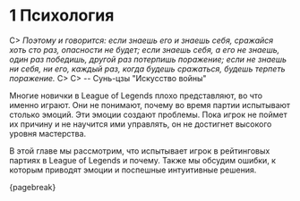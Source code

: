 # 1 Психология

C> *Поэтому и говорится: если знаешь его и знаешь себя, сражайся хоть сто раз, опасности не будет; если знаешь себя, а его не знаешь, один раз победишь, другой раз потерпишь поражение; если не знаешь ни себя, ни его, каждый раз, когда будешь сражаться, будешь терпеть поражение.*
C>
C> -- Сунь-цзы "Искусство войны"

Многие новички в League of Legends плохо представляют, во что именно играют. Они не понимают, почему во время партии испытывают столько эмоций. Эти эмоции создают проблемы. Пока игрок не поймет их причину и не научится ими управлять, он не достигнет высокого уровня мастерства.

В этой главе мы рассмотрим, что испытывает игрок в рейтинговых партиях в League of Legends и почему. Также мы обсудим ошибки, к которым приводят эмоции и поспешные интуитивные решения.

{pagebreak}